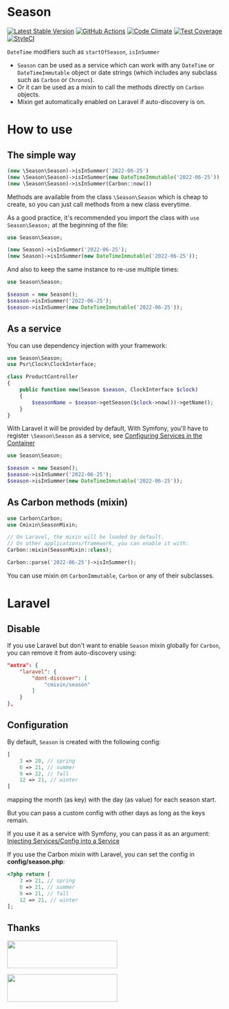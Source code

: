 # Season

[![Latest Stable Version](https://poser.pugx.org/cmixin/season/v/stable.png)](https://packagist.org/packages/cmixin/season)
[![GitHub Actions](https://github.com/kylekatarnls/business-time/workflows/Tests/badge.svg)](https://github.com/kylekatarnls/season/actions)
[![Code Climate](https://codeclimate.com/github/kylekatarnls/season/badges/gpa.svg)](https://codeclimate.com/github/kylekatarnls/season)
[![Test Coverage](https://codeclimate.com/github/kylekatarnls/season/badges/coverage.svg)](https://codeclimate.com/github/kylekatarnls/season/coverage)
[![StyleCI](https://styleci.io/repos/655239407/shield?branch=master&style=flat)](https://styleci.io/repos/655239407)

`DateTime` modifiers such as `startOfSeason`, `isInSummer`

- `Season` can be used as a service which can work with any `DateTime` or `DateTimeImmutable` object or date strings
  (which includes any subclass such as `Carbon` or `Chronos`).
- Or it can be used as a mixin to call the methods directly on `Carbon` objects.
- Mixin get automatically enabled on Laravel if auto-discovery is on.

# How to use

## The simple way
```php
(new \Season\Season)->isInSummer('2022-06-25')
(new \Season\Season)->isInSummer(new DateTimeImmutable('2022-06-25'))
(new \Season\Season)->isInSummer(Carbon::now())
```

Methods are available from the class `\Season\Season` which is cheap to create,
so you can just call methods from a new class everytime.

As a good practice, it's recommended you import the class with `use Season\Season;`
at the beginning of the file:
```php
use Season\Season;

(new Season)->isInSummer('2022-06-25');
(new Season)->isInSummer(new DateTimeImmutable('2022-06-25'));
```

And also to keep the same instance to re-use multiple times:
```php
use Season\Season;

$season = new Season();
$season->isInSummer('2022-06-25');
$season->isInSummer(new DateTimeImmutable('2022-06-25'));
```

## As a service

You can use dependency injection with your framework:
```php
use Season\Season;
use Psr\Clock\ClockInterface;

class ProductController
{
    public function new(Season $season, ClockInterface $clock)
    {
        $seasonName = $season->getSeason($clock->now())->getName();
    }
}
```

With Laravel it will be provided by default, With Symfony, you'll
have to register `\Season\Season` as a service, see
[Configuring Services in the Container](https://symfony.com/doc/current/service_container.html#creating-configuring-services-in-the-container)


```php
use Season\Season;

$season = new Season();
$season->isInSummer('2022-06-25');
$season->isInSummer(new DateTimeImmutable('2022-06-25'));
```

## As Carbon methods (mixin)

```php
use Carbon\Carbon;
use Cmixin\SeasonMixin;

// On Laravel, the mixin will be loaded by default.
// On other applications/framework, you can enable it with:
Carbon::mixin(SeasonMixin::class);

Carbon::parse('2022-06-25')->isInSummer();
```
You can use mixin on `CarbonImmutable`, `Carbon` or any of
their subclasses.

# Laravel

## Disable

If you use Laravel but don't want to enable `Season` mixin
globally for `Carbon`, you can remove it from auto-discovery using:

```json
"extra": {
    "laravel": {
        "dont-discover": [
            "cmixin/season"
        ]
    }
},
```

## Configuration

By default, `Season` is created with the following config:
```php
[
    3 => 20, // spring
    6 => 21, // summer
    9 => 22, // fall
    12 => 21, // winter
]
```
mapping the month (as key) with the day (as value) for each season
start.

But you can pass a custom config with other days as long as the keys
remain.

If you use it as a service with Symfony, you can pass it as an
argument:
[Injecting Services/Config into a Service](https://symfony.com/doc/current/service_container.html#manually-wiring-arguments)

If you use the Carbon mixin with Laravel, you can set the config
in **config/season.php**:

```php
<?php return [
    3 => 21, // spring
    6 => 21, // summer
    9 => 21, // fall
    12 => 21, // winter
];
```

## Thanks

<a href="https://tidelift.com/subscription/pkg/packagist-nesbot-carbon?utm_source=packagist-nesbot-carbon&utm_medium=referral&utm_campaign=readme" target="_blank"><img src="https://carbon.nesbot.com/tidelift-brand.png" width="256" height="64"></a>

<a href="https://www.jetbrains.com/phpstorm/" target="_blank"><img src="http://jet-brains.selfbuild.fr/PhpStorm-text.svg" width="256" height="64"></a>
